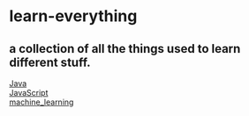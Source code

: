 # learn-everything
a collection of all the things used to learn different stuff.  
---       
[Java](./Java)  
[JavaScript](./JavaScript)  
[machine_learning](./machine_learning)
